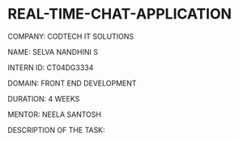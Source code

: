 # REAL-TIME-CHAT-APPLICATION

COMPANY: CODTECH IT SOLUTIONS

NAME: SELVA NANDHINI S

INTERN ID: CT04DG3334

DOMAIN: FRONT END DEVELOPMENT

DURATION: 4 WEEKS

MENTOR: NEELA SANTOSH

DESCRIPTION OF THE TASK:

